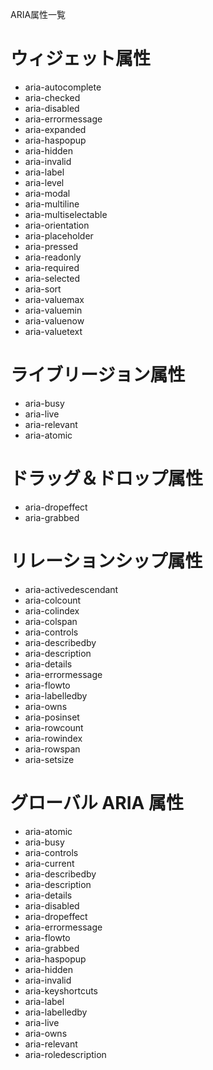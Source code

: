 ARIA属性一覧

# ウィジェット属性
- aria-autocomplete
- aria-checked
- aria-disabled
- aria-errormessage
- aria-expanded
- aria-haspopup
- aria-hidden
- aria-invalid
- aria-label
- aria-level
- aria-modal
- aria-multiline
- aria-multiselectable
- aria-orientation
- aria-placeholder
- aria-pressed
- aria-readonly
- aria-required
- aria-selected
- aria-sort
- aria-valuemax
- aria-valuemin
- aria-valuenow
- aria-valuetext

# ライブリージョン属性
- aria-busy
- aria-live
- aria-relevant
- aria-atomic

# ドラッグ＆ドロップ属性
- aria-dropeffect
- aria-grabbed

# リレーションシップ属性
- aria-activedescendant
- aria-colcount
- aria-colindex
- aria-colspan
- aria-controls
- aria-describedby
- aria-description
- aria-details
- aria-errormessage
- aria-flowto
- aria-labelledby
- aria-owns
- aria-posinset
- aria-rowcount
- aria-rowindex
- aria-rowspan
- aria-setsize

# グローバル ARIA 属性
- aria-atomic
- aria-busy
- aria-controls
- aria-current
- aria-describedby
- aria-description
- aria-details
- aria-disabled
- aria-dropeffect
- aria-errormessage
- aria-flowto
- aria-grabbed
- aria-haspopup
- aria-hidden
- aria-invalid
- aria-keyshortcuts
- aria-label
- aria-labelledby
- aria-live
- aria-owns
- aria-relevant
- aria-roledescription
